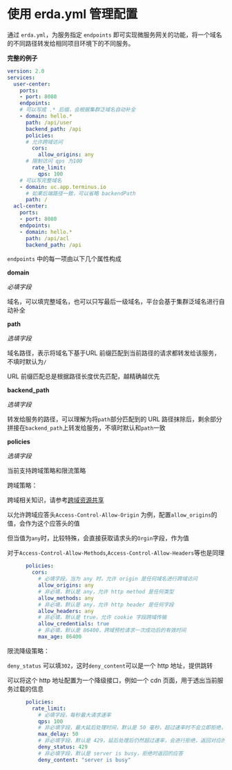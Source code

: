 # 使用 erda.yml 管理配置

通过 `erda.yml`，为服务指定 `endpoints` 即可实现微服务网关的功能，将一个域名的不同路径转发给相同项目环境下的不同服务。

**完整的例子**

```yaml
version: 2.0
services:
  user-center:
    ports:
    - port: 8080
    endpoints:
    # 可以写成 .* 后缀，会根据集群泛域名自动补全
    - domain: hello.*
      path: /api/user
      backend_path: /api
      policies:
      # 允许跨域访问
        cors:
          allow_origins: any
      # 限制访问 qps 为100
        rate_limit:
          qps: 100
    # 可以写完整域名
    - domain: uc.app.terminus.io
      # 如果后端路径一致，可以省略 backendPath
      path: /
  acl-center:
    ports:
    - port: 8080
    endpoints:
    - domain: hello.*
      path: /api/acl
      backend_path: /api
```

`endpoints` 中的每一项由以下几个属性构成

**domain**

*必填字段*

域名，可以填完整域名，也可以只写最后一级域名，平台会基于集群泛域名进行自动补全

**path**

*选填字段*

域名路径，表示将域名下基于URL 前缀匹配到当前路径的请求都转发给该服务，不填时默认为`/`

URL 前缀匹配总是根据路径长度优先匹配，越精确越优先

**backend_path**

*选填字段*

转发给服务的路径，可以理解为将`path`部分匹配到的 URL 路径抹除后，剩余部分拼接在`backend_path`上转发给服务，不填时默认和`path`一致

**policies**

*选填字段*

当前支持跨域策略和限流策略

跨域策略：

跨域相关知识，请参考[跨域资源共享](https://developer.mozilla.org/zh-CN/docs/Web/HTTP/Access_control_CORS)

以允许跨域应答头`Access-Control-Allow-Origin` 为例，配置`allow_origins`的值，会作为这个应答头的值

但当值为`any`时，比较特殊，会直接获取请求头的`Orgin`字段，作为值

对于`Access-Control-Allow-Methods`,`Access-Control-Allow-Headers`等也是同理

```yaml
      policies:
        cors:
          # 必填字段，当为 any 时，允许 origin 是任何域名进行跨域访问
          allow_origins: any
          # 非必填，默认是 any，允许 http method 是任何类型
          allow_methods: any
          # 非必填，默认是 any，允许 http header 是任何字段
          allow_headers: any
          # 非必填，默认是 true，允许 cookie 字段跨域传输
          allow_credentials: true
          # 非必填，默认是 86400，跨域预检请求一次成功后的有效时间
          max_age: 86400
```


限流降级策略：

`deny_status` 可以填`302`，这时`deny_content`可以是一个 http 地址，提供跳转

可以将这个 http 地址配置为一个降级接口，例如一个 cdn 页面，用于透出当前服务过载的信息

```yaml
      policies:
        rate_limit:
          # 必填字段，每秒最大请求速率
          qps: 100
          # 非必填字段，最大延后处理时间，默认是 50 毫秒，超过速率时不会立即拒绝，进行去峰填谷处理
          max_delay: 50
          # 非必填字段，默认是 429，延后处理后仍然超过速率，会进行拒绝，返回对应的状态码
          deny_status: 429
          # 非必填字段，默认是 server is busy，拒绝时返回的应答
          deny_content: "server is busy"
```


